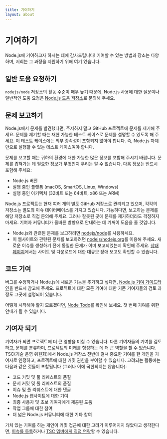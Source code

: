 ```yaml
---
title: 기여하기
layout: about
---
```


# 기여하기

Node.js에 기여하고자 하시는 데에 감사드립니다! 기여할 수 있는 방법과 장소는 다양하며, 저희는 그 과정을 지원하기 위해 여기 있습니다.

## 일반 도움 요청하기

`nodejs/node` 저장소의 활동 수준이 매우 높기 때문에, Node.js 사용에 대한 질문이나 일반적인 도움 요청은 [Node.js 도움 저장소](https://github.com/nodejs/help/issues)로 문의해 주세요.

## 문제 보고하기

Node.js에서 문제를 발견했다면, 주저하지 말고 GitHub 프로젝트에 문제를 제기해 주세요. 문제를 제기할 때는 재현 가능한 테스트 케이스로 문제를 설명할 수 있도록 해 주세요. 이 테스트 케이스에는 외부 종속성이 포함되지 않아야 합니다. 즉, Node.js 자체만으로 실행할 수 있는 테스트 케이스여야 합니다.

문제를 보고할 때는 귀하의 환경에 대한 가능한 많은 정보를 포함해 주시기 바랍니다. 문제를 좁혀가는 데 필요한 정보가 무엇인지 우리는 알 수 없습니다. 다음 정보는 반드시 포함해 주세요:

- Node.js 버전
- 실행 중인 플랫폼 (macOS, SmartOS, Linux, Windows)
- 실행 중인 아키텍처 (32비트 또는 64비트, x86 또는 ARM)

Node.js 프로젝트는 현재 여러 개의 별도 GitHub 저장소로 관리되고 있으며, 각각의 저장소는 별도의 이슈 데이터베이스를 가지고 있습니다. 가능하다면, 보고하는 문제를 해당 저장소로 직접 문의해 주세요. 그러나 잘못된 곳에 문제를 제기하더라도 걱정하지 마세요. 기여자 커뮤니티가 올바른 방향으로 안내하는 데 기꺼이 도움을 줄 것입니다.

- Node.js와 관련된 문제를 보고하려면 [nodejs/node](https://github.com/nodejs/node)를 사용하세요.
- 이 웹사이트와 관련된 문제를 보고하려면 [nodejs/nodejs.org](https://github.com/nodejs/nodejs.org/issues)를 이용해 주세요. 새로운 이슈를 생성하기 전에 동일한 문제가 이미 보고되었는지 확인해 주세요. [상태 페이지](https://status.nodejs.org)에서는 사이트 및 다운로드에 대한 대규모 장애 보고도 확인할 수 있습니다.

## 코드 기여

버그를 수정하거나 Node.js에 새로운 기능을 추가하고 싶다면, [Node.js 기여 가이드라인](https://github.com/nodejs/node/blob/main/CONTRIBUTING.md/#pull-requests)을 반드시 참고해 주세요. 프로젝트에 대한 모든 기여에 대한 기존 기여자들의 검토 과정도 그곳에 설명되어 있습니다.

어떻게 시작해야 할지 모르겠다면, [Node Todo](https://www.nodetodo.org/)를 확인해 보세요. 첫 번째 기여를 위한 안내가 될 수 있습니다.

## 기여자 되기

기여자가 되면 프로젝트에 더 큰 영향을 미칠 수 있습니다. 다른 기여자들의 기여를 검토하고, 문제를 분류하며, 프로젝트의 미래를 형성하는 데 더 큰 역할을 할 수 있습니다. TSC(기술 운영 위원회)에서 Node.js 저장소 전반에 걸쳐 중요한 기여를 한 개인을 기여자로 인정하고, 프로젝트에 대한 커밋 권한을 부여할 수 있습니다. 고려되는 활동에는 다음과 같은 것들이 포함됩니다 (그러나 이에 국한되지는 않습니다):

- 코드 커밋 및 풀 리퀘스트의 품질
- 문서 커밋 및 풀 리퀘스트의 품질
- 이슈 및 풀 리퀘스트에 대한 댓글
- Node.js 웹사이트에 대한 기여
- 최종 사용자 및 초보 기여자에게 제공된 도움
- 작업 그룹에 대한 참여
- 더 넓은 Node.js 커뮤니티에 대한 기타 참여

가치 있는 기여를 하는 개인이 커밋 접근에 대한 고려가 이루어지지 않았다고 생각한다면, [이슈를 등록](https://github.com/nodejs/TSC/issues)하거나 [TSC 멤버에게 직접 연락](https://github.com/nodejs/node#tsc-technical-steering-committee)할 수 있습니다.
